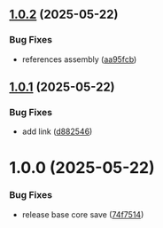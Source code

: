 ## [1.0.2](https://github.com/KhanhTQ-hub/com.ktgame.save.core/compare/v1.0.1...v1.0.2) (2025-05-22)


### Bug Fixes

* references assembly ([aa95fcb](https://github.com/KhanhTQ-hub/com.ktgame.save.core/commit/aa95fcb035631fbe45926c9f6c44285e2adcbdda))

## [1.0.1](https://github.com/KhanhTQ-hub/com.ktgame.save.core/compare/v1.0.0...v1.0.1) (2025-05-22)


### Bug Fixes

* add link ([d882546](https://github.com/KhanhTQ-hub/com.ktgame.save.core/commit/d8825466e14804fe6df071061048ef229baf5084))

# 1.0.0 (2025-05-22)


### Bug Fixes

* release base core save ([74f7514](https://github.com/KhanhTQ-hub/com.ktgame.save.core/commit/74f7514e41fd7909ae1cb464328f10a26d921902))

